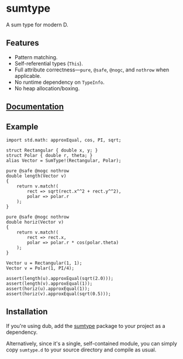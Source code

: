 sumtype
=======

A sum type for modern D.

Features
--------

- Pattern matching.
- Self-referential types (`This`).
- Full attribute correctness—`pure`, `@safe`, `@nogc`, and `nothrow` when
  applicable.
- No runtime dependency on `TypeInfo`.
- No heap allocation/boxing.

[Documentation][docs]
---------------------

[docs]: https://pbackus.github.io/sumtype/sumtype.html

Example
-------

    import std.math: approxEqual, cos, PI, sqrt;

    struct Rectangular { double x, y; }
    struct Polar { double r, theta; }
    alias Vector = SumType!(Rectangular, Polar);

    pure @safe @nogc nothrow
    double length(Vector v)
    {
        return v.match!(
            rect => sqrt(rect.x^^2 + rect.y^^2),
            polar => polar.r
        );
    }

    pure @safe @nogc nothrow
    double horiz(Vector v)
    {
        return v.match!(
            rect => rect.x,
            polar => polar.r * cos(polar.theta)
        );
    }

    Vector u = Rectangular(1, 1);
    Vector v = Polar(1, PI/4);

    assert(length(u).approxEqual(sqrt(2.0)));
    assert(length(v).approxEqual(1));
    assert(horiz(u).approxEqual(1));
    assert(horiz(v).approxEqual(sqrt(0.5)));


Installation
------------

If you're using dub, add the [sumtype](https://code.dlang.org/packages/sumtype)
package to your project as a dependency.

Alternatively, since it's a single, self-contained module, you can simply copy
`sumtype.d` to your source directory and compile as usual.
